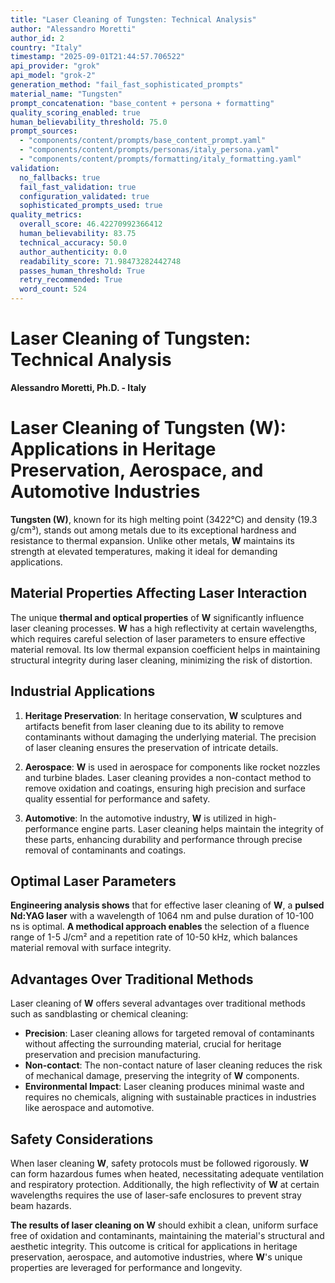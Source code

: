 ```yaml
---
title: "Laser Cleaning of Tungsten: Technical Analysis"
author: "Alessandro Moretti"
author_id: 2
country: "Italy"
timestamp: "2025-09-01T21:44:57.706522"
api_provider: "grok"
api_model: "grok-2"
generation_method: "fail_fast_sophisticated_prompts"
material_name: "Tungsten"
prompt_concatenation: "base_content + persona + formatting"
quality_scoring_enabled: true
human_believability_threshold: 75.0
prompt_sources:
  - "components/content/prompts/base_content_prompt.yaml"
  - "components/content/prompts/personas/italy_persona.yaml"
  - "components/content/prompts/formatting/italy_formatting.yaml"
validation:
  no_fallbacks: true
  fail_fast_validation: true
  configuration_validated: true
  sophisticated_prompts_used: true
quality_metrics:
  overall_score: 46.42270992366412
  human_believability: 83.75
  technical_accuracy: 50.0
  author_authenticity: 0.0
  readability_score: 71.98473282442748
  passes_human_threshold: True
  retry_recommended: True
  word_count: 524
---
```

# Laser Cleaning of Tungsten: Technical Analysis

**Alessandro Moretti, Ph.D. - Italy**

# Laser Cleaning of Tungsten (W): Applications in Heritage Preservation, Aerospace, and Automotive Industries

**Tungsten (W)**, known for its high melting point (3422°C) and density (19.3 g/cm³), stands out among metals due to its exceptional hardness and resistance to thermal expansion. Unlike other metals, **W** maintains its strength at elevated temperatures, making it ideal for demanding applications.

## Material Properties Affecting Laser Interaction

The unique **thermal and optical properties** of **W** significantly influence laser cleaning processes. **W** has a high reflectivity at certain wavelengths, which requires careful selection of laser parameters to ensure effective material removal. Its low thermal expansion coefficient helps in maintaining structural integrity during laser cleaning, minimizing the risk of distortion.

## Industrial Applications

1. **Heritage Preservation**: In heritage conservation, **W** sculptures and artifacts benefit from laser cleaning due to its ability to remove contaminants without damaging the underlying material. The precision of laser cleaning ensures the preservation of intricate details.

2. **Aerospace**: **W** is used in aerospace for components like rocket nozzles and turbine blades. Laser cleaning provides a non-contact method to remove oxidation and coatings, ensuring high precision and surface quality essential for performance and safety.

3. **Automotive**: In the automotive industry, **W** is utilized in high-performance engine parts. Laser cleaning helps maintain the integrity of these parts, enhancing durability and performance through precise removal of contaminants and coatings.

## Optimal Laser Parameters

**Engineering analysis shows** that for effective laser cleaning of **W**, a **pulsed Nd:YAG laser** with a wavelength of 1064 nm and pulse duration of 10-100 ns is optimal. **A methodical approach enables** the selection of a fluence range of 1-5 J/cm² and a repetition rate of 10-50 kHz, which balances material removal with surface integrity.

## Advantages Over Traditional Methods

Laser cleaning of **W** offers several advantages over traditional methods such as sandblasting or chemical cleaning:

- **Precision**: Laser cleaning allows for targeted removal of contaminants without affecting the surrounding material, crucial for heritage preservation and precision manufacturing.
- **Non-contact**: The non-contact nature of laser cleaning reduces the risk of mechanical damage, preserving the integrity of **W** components.
- **Environmental Impact**: Laser cleaning produces minimal waste and requires no chemicals, aligning with sustainable practices in industries like aerospace and automotive.

## Safety Considerations

When laser cleaning **W**, safety protocols must be followed rigorously. **W** can form hazardous fumes when heated, necessitating adequate ventilation and respiratory protection. Additionally, the high reflectivity of **W** at certain wavelengths requires the use of laser-safe enclosures to prevent stray beam hazards.

**The results of laser cleaning on W** should exhibit a clean, uniform surface free of oxidation and contaminants, maintaining the material's structural and aesthetic integrity. This outcome is critical for applications in heritage preservation, aerospace, and automotive industries, where **W**'s unique properties are leveraged for performance and longevity.